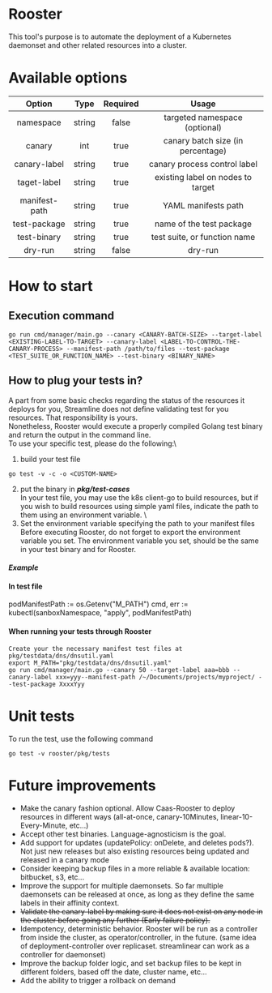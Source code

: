 # Rooster
This tool's purpose is to automate the deployment of a Kubernetes daemonset and other related resources into a cluster.

# Available options
Option        | Type     |Required  | Usage                         | 
:-----------: | :-------:|:--------:|:---------------------------------:|
namespace     | string   | false    | targeted namespace (optional)     |
canary        | int      | true     | canary batch size (in percentage) |
canary-label  | string   | true     | canary process control label      |
taget-label   | string   | true     | existing label on nodes to target |
manifest-path | string   | true     | YAML manifests path               |
test-package  | string   | true     | name of the test package          |
test-binary   | string   | true     | test suite, or function name      |
dry-run       | string   | false    | dry-run                           |

# How to start
## Execution command
```
go run cmd/manager/main.go --canary <CANARY-BATCH-SIZE> --target-label <EXISTING-LABEL-TO-TARGET> --canary-label <LABEL-TO-CONTROL-THE-CANARY-PROCESS> --manifest-path /path/to/files --test-package <TEST_SUITE_OR_FUNCTION_NAME> --test-binary <BINARY_NAME>
```

## How to plug your tests in?
A part from some basic checks regarding the status of the resources it deploys for you, Streamline does not define validating test for you resources. That responsibility is yours.\
Nonetheless, Rooster would execute a properly compiled Golang test binary and return the output in the command line.\
To use your specific test, please do the following:\
1. build your test file
```
go test -v -c -o <CUSTOM-NAME>
```
2. put the binary in ___pkg/test-cases___ \
In your test file, you may use the k8s client-go to build resources, but if you wish to build resources using simple yaml files,
indicate the path to them using an environment variable. \
3. Set the environment variable specifying the path to your manifest files \
Before executing Rooster, do not forget to export the environment variable you set. The environment variable you set, should be the same in your test binary and for Rooster.

#### ___Example___
#### In test file 
podManifestPath := os.Getenv("M_PATH")
cmd, err := kubectl(sanboxNamespace, "apply", podManifestPath)
#### When running your tests through Rooster
```
Create your the necessary manifest test files at pkg/testdata/dns/dnsutil.yaml
export M_PATH="pkg/testdata/dns/dnsutil.yaml"
go run cmd/manager/main.go --canary 50 --target-label aaa=bbb --canary-label xxx=yyy--manifest-path /~/Documents/projects/myproject/ --test-package XxxxYyy
```

# Unit tests
To run the test, use the following command
```
go test -v rooster/pkg/tests 
```

# Future improvements
* Make the canary fashion optional. Allow Caas-Rooster to deploy resources in different ways (all-at-once, canary-10Minutes, linear-10-Every-Minute, etc...)
* Accept other test binaries. Language-agnosticism is the goal.
* Add support for updates (updatePolicy: onDelete, and deletes pods?). Not just new releases but also existing resources being updated and released in a canary mode
* Consider keeping backup files in a more reliable & available location: bitbucket, s3, etc...
* Improve the support for multiple daemonsets. So far multiple daemonsets can be released at once, as long as they define the same labels in their affinity context.
* ~~Validate the canary-label by making sure it does not exist on any node in the cluster before going any further (Early failure policy).~~
* Idempotency, deterministic behavior. Rooster will be run as a controller from inside the cluster, as operator/controller, in the future. (same idea of deployment-controller over replicaset. streamlinear can work as a controller for daemonset)
* Improve the backup folder logic, and set backup files to be kept in different folders, based off the date, cluster name, etc...
* Add the ability to trigger a rollback on demand
